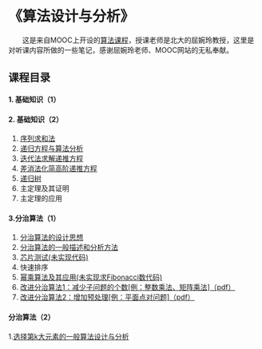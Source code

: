 # 《算法设计与分析》

&emsp;&emsp;这是来自MOOC上开设的[算法课程](https://www.icourse163.org/course/PKU-1002525003
)，授课老师是北大的屈婉玲教授，这里是对听课内容所做的一些笔记，感谢屈婉玲老师、MOOC网站的无私奉献。

## 课程目录

#### 1. 基础知识（1）

#### 2. 基础知识（2）

1. [序列求和法](https://github.com/JessonKang/The-design-and-analysis-of-algorithm/blob/master/2.%E5%9F%BA%E7%A1%80%E7%9F%A5%E8%AF%86%EF%BC%882%EF%BC%89/1_2.%E7%AE%97%E6%B3%95%E7%9A%84%E6%95%B0%E5%AD%A6%E5%9F%BA%E7%A1%80.md)
2. [递归方程与算法分析](https://github.com/JessonKang/The-design-and-analysis-of-algorithm/blob/master/2.%E5%9F%BA%E7%A1%80%E7%9F%A5%E8%AF%86%EF%BC%882%EF%BC%89/1_2.%E7%AE%97%E6%B3%95%E7%9A%84%E6%95%B0%E5%AD%A6%E5%9F%BA%E7%A1%80.md)
3. [迭代法求解递推方程](https://github.com/JessonKang/The-design-and-analysis-of-algorithm/blob/master/2.%E5%9F%BA%E7%A1%80%E7%9F%A5%E8%AF%86%EF%BC%882%EF%BC%89/3.%E8%BF%AD%E4%BB%A3%E6%B3%95%E6%B1%82%E8%A7%A3%E9%80%92%E6%8E%A8%E6%96%B9%E7%A8%8B.md)
4. [差消法化简高阶递推方程](https://github.com/JessonKang/The-design-and-analysis-of-algorithm/blob/master/2.%E5%9F%BA%E7%A1%80%E7%9F%A5%E8%AF%86%EF%BC%882%EF%BC%89/4.%E5%B7%AE%E6%B6%88%E6%B3%95%E5%8C%96%E7%AE%80%E9%AB%98%E9%98%B6%E9%80%92%E6%8E%A8%E6%96%B9%E7%A8%8B.md)
5. [递归树](https://github.com/JessonKang/The-design-and-analysis-of-algorithm/blob/master/2.%E5%9F%BA%E7%A1%80%E7%9F%A5%E8%AF%86%EF%BC%882%EF%BC%89/5.%E9%80%92%E5%BD%92%E6%A0%91.md)
6. 主定理及其证明
7. 主定理的应用

#### 3.分治算法（1）

1. [分治算法的设计思想](https://github.com/JessonKang/The-design-and-analysis-of-algorithm/blob/master/3.%E5%88%86%E6%B2%BB%E7%AE%97%E6%B3%95%EF%BC%881%EF%BC%89/1.%E5%88%86%E6%B2%BB%E7%AE%97%E6%B3%95%E7%9A%84%E8%AE%BE%E8%AE%A1%E6%80%9D%E6%83%B3.md)
2. [分治算法的一般描述和分析方法](https://github.com/JessonKang/The-design-and-analysis-of-algorithm/blob/master/3.%E5%88%86%E6%B2%BB%E7%AE%97%E6%B3%95%EF%BC%881%EF%BC%89/2.%E5%88%86%E6%B2%BB%E7%AE%97%E6%B3%95%E7%9A%84%E4%B8%80%E8%88%AC%E6%8F%8F%E8%BF%B0%E5%92%8C%E5%88%86%E6%9E%90%E6%96%B9%E6%B3%95.md)
3. [芯片测试(未实现代码)](https://github.com/JessonKang/The-design-and-analysis-of-algorithm/blob/master/3.%E5%88%86%E6%B2%BB%E7%AE%97%E6%B3%95%EF%BC%881%EF%BC%89/3.%E8%8A%AF%E7%89%87%E6%B5%8B%E8%AF%95.md)
4. 快速排序
5. [幂乘算法及其应用(未实现求Fibonacci数代码)](https://github.com/JessonKang/The-design-and-analysis-of-algorithm/blob/master/3.%E5%88%86%E6%B2%BB%E7%AE%97%E6%B3%95%EF%BC%881%EF%BC%89/5.%E5%B9%82%E4%B9%98%E7%AE%97%E6%B3%95%E5%8F%8A%E5%85%B6%E5%BA%94%E7%94%A8.md)
6. [改进分治算法1：减少子问题的个数[例：整数乘法、矩阵乘法]（pdf）](https://github.com/JessonKang/The-design-and-analysis-of-algorithm/blob/master/3.%E5%88%86%E6%B2%BB%E7%AE%97%E6%B3%95%EF%BC%881%EF%BC%89/6.%E6%94%B9%E8%BF%9B%E5%88%86%E6%B2%BB%E7%AE%97%E6%B3%95%E7%9A%84%E9%80%94%E5%BE%841%EF%BC%9A%E5%87%8F%E5%B0%91%E5%AD%90%E9%97%AE%E9%A2%98%E6%95%B0.pdf)
7. [改进分治算法2：增加预处理[例：平面点对问题]（pdf）](https://github.com/JessonKang/The-design-and-analysis-of-algorithm/blob/master/3.%E5%88%86%E6%B2%BB%E7%AE%97%E6%B3%95%EF%BC%881%EF%BC%89/7.%E6%94%B9%E8%BF%9B%E5%88%86%E6%B2%BB%E7%AE%97%E6%B3%95%E7%9A%84%E9%80%94%E5%BE%842%EF%BC%9A%E5%A2%9E%E5%8A%A0%E9%A2%84%E5%A4%84%E7%90%86.pdf)

#### 分治算法（2）

1.[选择第k大元素的一般算法设计与分析](https://github.com/JessonKang/The-design-and-analysis-of-algorithm/blob/master/4.%E5%88%86%E6%B2%BB%E7%AE%97%E6%B3%95%EF%BC%882%EF%BC%89/%E9%80%89%E6%8B%A9%E7%AC%ACk%E5%B0%8F%E9%97%AE%E9%A2%98%E7%9A%84%E4%B8%80%E8%88%AC%E7%AE%97%E6%B3%95%E8%AE%BE%E8%AE%A1.md)

